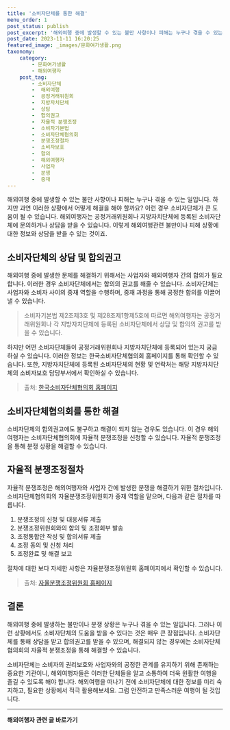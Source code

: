 ```yaml
---
title: '소비자단체를 통한 해결'
menu_order: 1
post_status: publish
post_excerpt: '해외여행 중에 발생할 수 있는 불만 사항이나 피해는 누구나 겪을 수 있는 일입니다. 하지만 과연 이러한 상황에서 어떻게 해결을 해야 할까요  이런 경우 소비자단체가 큰 도움이 될 수 있습니다. 해외여행자는 공정거래위원회나 지방자치단체에 등록된 소비자단체에 문의하거나 상담을 받을 수 있습니다. 이렇게 해외여행관련 불만이나 피해 상황에 대한 정보와 상담을 받을 수 있는 것이죠.'
post_date: 2023-11-11 16:20:25
featured_image: _images/문화여가생활.png
taxonomy:
    category:
        - 문화여가생활
        - 해외여행자
    post_tag:
        - 소비자단체
        -  해외여행
        -  공정거래위원회
        -  지방자치단체
        -  상담
        -  합의권고
        -  자율적 분쟁조정
        -  소비자기본법
        -  소비자단체협의회
        -  분쟁조정절차
        -  소비자보호
        -  합의
        -  해외여행자
        -  사업자
        -  분쟁
        -  중재
---
```


해외여행 중에 발생할 수 있는 불만 사항이나 피해는 누구나 겪을 수 있는 일입니다. 하지만 과연 이러한 상황에서 어떻게 해결을 해야 할까요? 이런 경우 소비자단체가 큰 도움이 될 수 있습니다. 해외여행자는 공정거래위원회나 지방자치단체에 등록된 소비자단체에 문의하거나 상담을 받을 수 있습니다. 이렇게 해외여행관련 불만이나 피해 상황에 대한 정보와 상담을 받을 수 있는 것이죠.

## 소비자단체의 상담 및 합의권고
해외여행 중에 발생한 문제를 해결하기 위해서는 사업자와 해외여행자 간의 합의가 필요합니다. 이러한 경우 소비자단체에서는 합의의 권고를 해줄 수 있습니다. 소비자단체는 사업자와 소비자 사이의 중재 역할을 수행하며, 중재 과정을 통해 공정한 합의를 이끌어낼 수 있습니다.

> 소비자기본법 제2조제3호 및 제28조제1항제5호에 따르면 해외여행자는 공정거래위원회나 각 지방자치단체에 등록된 소비자단체에서 상담 및 합의의 권고를 받을 수 있습니다.

하지만 어떤 소비자단체들이 공정거래위원회나 지방자치단체에 등록되어 있는지 궁금하실 수 있습니다. 이러한 정보는 한국소비자단체협의회 홈페이지를 통해 확인할 수 있습니다. 또한, 지방자치단체에 등록된 소비자단체의 현황 및 연락처는 해당 지방자치단체의 소비자보호 담당부서에서 확인하실 수 있습니다.

> 출처: [한국소비자단체협의회 홈페이지](링크)

## 소비자단체협의회를 통한 해결
소비자단체의 합의권고에도 불구하고 해결이 되지 않는 경우도 있습니다. 이 경우 해외여행자는 소비자단체협의회에 자율적 분쟁조정을 신청할 수 있습니다. 자율적 분쟁조정을 통해 분쟁 상황을 해결할 수 있습니다.

## 자율적 분쟁조정절차
자율적 분쟁조정은 해외여행자와 사업자 간에 발생한 분쟁을 해결하기 위한 절차입니다. 소비자단체협의회의 자율분쟁조정위원회가 중재 역할을 맡으며, 다음과 같은 절차를 따릅니다.

1. 분쟁조정의 신청 및 대응서류 제출
2. 분쟁조정위원회와의 합의 및 조정회부 발송
3. 조정통합안 작성 및 합의서류 제출
4. 조정 동의 및 신청 처리
5. 조정완료 및 해결 보고

절차에 대한 보다 자세한 사항은 자율분쟁조정위원회 홈페이지에서 확인할 수 있습니다.

> 출처: [자율분쟁조정위원회 홈페이지](링크)

## 결론
해외여행 중에 발생하는 불만이나 분쟁 상황은 누구나 겪을 수 있는 일입니다. 그러나 이런 상황에서도 소비자단체의 도움을 받을 수 있다는 것은 매우 큰 장점입니다. 소비자단체를 통해 상담을 받고 합의권고를 받을 수 있으며, 해결되지 않는 경우에는 소비자단체협의회의 자율적 분쟁조정을 통해 해결할 수 있습니다.

소비자단체는 소비자의 권리보호와 사업자와의 공정한 관계를 유지하기 위해 존재하는 중요한 기관이니, 해외여행자들은 이러한 단체들을 알고 소통하여 더욱 원활한 여행을 즐길 수 있도록 해야 합니다. 해외여행을 떠나기 전에 소비자단체에 대한 정보를 미리 숙지하고, 필요한 상황에서 적극 활용해보세요. 그럼 안전하고 만족스러운 여행이 될 것입니다.
<!-- wp:separator -->
<hr class="wp-block-separator has-alpha-channel-opacity"/>
<!-- /wp:separator -->

<!-- wp:group {"backgroundColor":"base","layout":{"type":"constrained"}} -->
<div class="wp-block-group has-base-background-color has-background"><!-- wp:paragraph {"align":"center","fontSize":"medium"} -->
<p class="has-text-align-center has-large-font-size"><strong>해외여행자 관련 글 바로가기</strong></p>
<!-- /wp:paragraph -->


<!-- wp:latest-posts
{"categories":[{"id":14870,"count":19,"description":"","link":"https://uknowlaw.com/category/%ed%95%b4%ec%99%b8%ec%97%ac%ed%96%89%ec%9e%90/","name":"해외여행자","slug":"해외여행자","taxonomy":"category","parent":0,"meta":[],"_links":{"self":[{"href":"https://uknowlaw.com/wp-json/wp/v2/categories/14870"}],"collection":[{"href":"https://uknowlaw.com/wp-json/wp/v2/categories"}],"about":[{"href":"https://uknowlaw.com/wp-json/wp/v2/taxonomies/category"}],"wp:post_type":[{"href":"https://uknowlaw.com/wp-json/wp/v2/posts?categories=14870"}],"curies":[{"name":"wp","href":"https://api.w.org/{rel}","templated":true}]}}],"postsToShow":100,"excerptLength":28,"postLayout":"grid","columns":2,"featuredImageAlign":"left","featuredImageSizeSlug":"large","fontSize":"small"} /--></div>
<!-- /wp:group -->